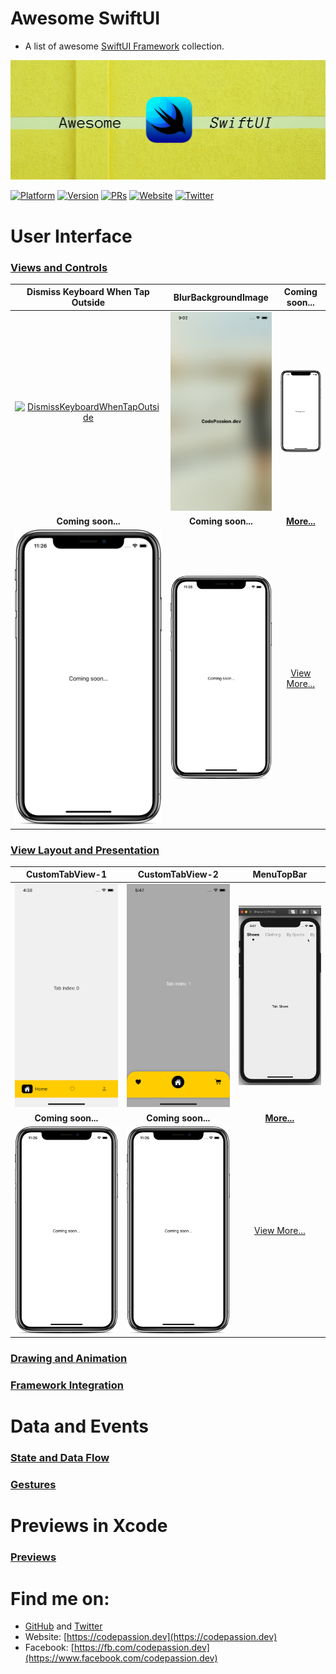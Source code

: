 # Awesome SwiftUI

- A list of awesome [SwiftUI Framework](https://developer.apple.com/documentation/swiftui) collection. 

![Awesome SwiftUI](assets/banner.png)

[![Platform](https://img.shields.io/badge/platform-iOS%20%7C%20macOS%20%7C%20watchOS%20%7C%20tvOS-red.svg)](https://developer.apple.com/xcode/swiftui/)
[![Version](http://img.shields.io/badge/version-2.0-green.svg?style=flat)](https://github.com/CodePassion-dev/awesome-swiftui)
[![PRs](https://img.shields.io/badge/PRs-welcome-teal.svg)](https://github.com/CodePassion-dev/awesome-swiftui/pulls)
[![Website](https://img.shields.io/badge/Website-codepassion.dev-yellow.svg)](https://codepassion.dev)
[![Twitter](https://img.shields.io/badge/twitter-@duonghominhhuy-blue.svg?style=flat)](http://twitter.com/duonghominhhuy)

# User Interface

### [Views and Controls](user-interface/views-and-controls)

**Dismiss Keyboard When Tap Outside** | **BlurBackgroundImage** | **Coming soon...**
:--:|:--:|:--:|
[![DismissKeyboardWhenTapOutside](user-interface/views-and-controls/preview/DismissKeyboardWhenTapOutside.gif)](user-interface/views-and-controls/text/DismissKeyboardWhenTapOutside.swift) | [![BlurBackgroundImage](user-interface/views-and-controls/preview/BlurBackgroundImage.png)](user-interface/views-and-controls/images/BlurBackgroundImage.swift) | [![Coming soon...](assets/coming-soon.png)](#)
**Coming soon...** | **Coming soon...** | [**More...**](user-interface/views-and-controls)
[![Coming soon...](assets/coming-soon.png)](#) | [![Coming soon...](assets/coming-soon.png)](#) | [View More...](user-interface/views-and-controls)

### [View Layout and Presentation](user-interface/view-layout-and-presentation)

**CustomTabView-1** | **CustomTabView-2** | **MenuTopBar**
:--:|:--:|:--:|
[![CustomTabView-1](user-interface/view-layout-and-presentation/preview/CustomTabView-1.png)](user-interface/view-layout-and-presentation/architectural-views/CustomTabView-1.swift) | [![CustomTabView-2](user-interface/view-layout-and-presentation/preview/CustomTabView-2.png)](user-interface/view-layout-and-presentation/architectural-views/CustomTabView-2.swift) | [![MenuTopBar](user-interface/view-layout-and-presentation/preview/MenuTopBar.gif)](user-interface/view-layout-and-presentation/architectural-views/MenuTopBar.swift)
**Coming soon...** | **Coming soon...** | [**More...**](user-interface/view-layout-and-presentation)
[![Coming soon...](assets/coming-soon.png)](#) | [![Coming soon...](assets/coming-soon.png)](#) | [View More...](user-interface/view-layout-and-presentation)
    
### [Drawing and Animation](user-interface/drawing-and-animation)

### [Framework Integration](user-interface/framework-integration)

# Data and Events

### [State and Data Flow](data-and-events/state-and-data-flow)

### [Gestures](data-and-events/gestures)

# Previews in Xcode

### [Previews](previews-in-xcode/previews)

# Find me on:

- [GitHub](https://github.com/duonghominhhuy) and [Twitter](https://twitter.com/duonghominhhuy)
- Website: [https://codepassion.dev](https://codepassion.dev)
- Facebook: [https://fb.com/codepassion.dev](https://www.facebook.com/codepassion.dev)


